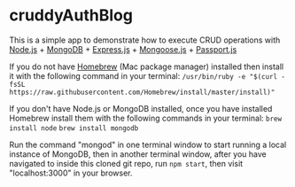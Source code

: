 # cruddyAuthBlog

This is a simple app to demonstrate how to execute CRUD operations with <a href="http://nodejs.org/api/synopsis.html">Node.js</a> + <a href="http://docs.mongodb.org">MongoDB</a> + <a href="http://expressjs.com/en/4x/api.html">Express.js</a> + <a href="http://mongoosejs.com/docs/guide.html">Mongoose.js</a> + <a href="http://passportjs.org/docs/overview">Passport.js</a>

If you do not have <a href="http://brew.sh/">Homebrew</a> (Mac package manager) installed then install it with the following command in your terminal:
    `/usr/bin/ruby -e "$(curl -fsSL https://raw.githubusercontent.com/Homebrew/install/master/install)"`

If you don't have Node.js or MongoDB installed, once you have installed Homebrew install them with the following commands in your terminal: 
    `brew install node`
    `brew install mongodb`

Run the command "mongod" in one terminal window to start running a local instance of MongoDB, then in another terminal window, after you have navigated to inside this cloned git repo, run `npm start`, then visit "localhost:3000" in your browser.
